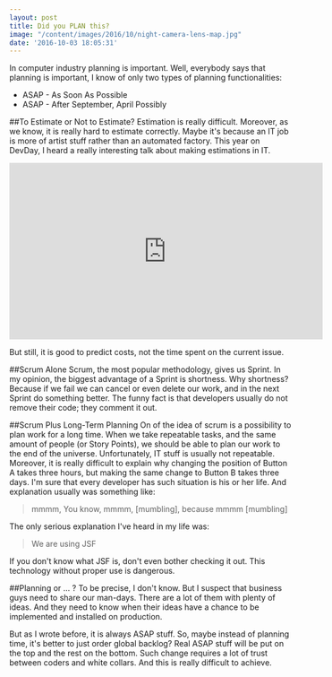 ```yaml
---
layout: post
title: Did you PLAN this?
image: "/content/images/2016/10/night-camera-lens-map.jpg"
date: '2016-10-03 18:05:31'
---
```


In computer industry planning is important. Well, everybody says that planning is important, I know of only two types of planning functionalities:

- ASAP - As Soon As Possible 
- ASAP - After September, April Possibly

##To Estimate or Not to Estimate?
Estimation is really difficult. Moreover, as we know, it is really hard to estimate correctly. Maybe it's because an IT job is more of artist stuff rather than an automated factory. 
This year on DevDay, I heard a really interesting talk about making estimations in IT.

<iframe style="margin: 0 auto;display: block;" width="560" height="315" src="https://www.youtube.com/embed/DnPiOI77O88" frameborder="0" allowfullscreen></iframe>

But still, it is good to predict costs, not the time spent on the current issue.

##Scrum Alone
Scrum, the most popular methodology, gives us Sprint. In my opinion, the biggest advantage of a Sprint is shortness. 
Why shortness? Because if we fail we can cancel or even delete our work, and in the next Sprint do something better. The funny fact is that developers usually do not remove their code; they comment it out.

##Scrum Plus Long-Term Planning
On of the idea of scrum is a possibility to plan work for a long time. When we take repeatable tasks, and the same amount of people (or Story Points), we should be able to plan our work to the end of the universe. Unfortunately, IT stuff is usually not repeatable. Moreover, it is really difficult to explain why changing the position of Button A takes three hours, but making the same change to Button B takes three days.
I'm sure that every developer has such situation is his or her life. And explanation usually was something like:
 > mmmm, You know, mmmm, [mumbling], because mmmm [mumbling]

The only serious explanation I've heard in my life was:
>We are using JSF

If you don't know what JSF is, don't even bother checking it out. This technology without proper use is dangerous.

##Planning or ... ?
To be precise, I don't know. But I suspect that business guys need to share our man-days. There are a lot of them with plenty of ideas. And they need to know when their ideas have a chance to be implemented and installed on production.

But as I wrote before, it is always ASAP stuff. So, maybe instead of planning time, it's better to just order global backlog? Real ASAP stuff will be put on the top and the rest on the bottom. Such change requires a lot of trust between coders and white collars. And this is really difficult to achieve.